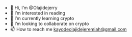- 👋 Hi, I’m @Olajidejerry
- 👀 I’m interested in reading 
- 🌱 I’m currently learning crypto
- 💞️ I’m looking to collaborate on crypto
- 📫 How to reach me kayodeolajidejeremiah@gmail.com

<!---
Olajidejerry/Olajidejerry is a ✨ special ✨ repository because its `README.md` (this file) appears on your GitHub profile.
You can click the Preview link to take a look at your changes.
--->
